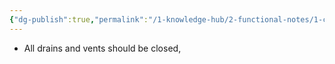 ```yaml
---
{"dg-publish":true,"permalink":"/1-knowledge-hub/2-functional-notes/1-career-notes/3-tstps-kaniha-technical-notes/2-main-tg-and-auxillaries/rh-vacuum-pulling/","noteIcon":""}
---
```


- All drains and vents should be closed,